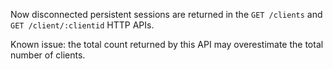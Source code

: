 Now disconnected persistent sessions are returned in the `GET /clients` and `GET /client/:clientid` HTTP APIs.

Known issue: the total count returned by this API may overestimate the total number of clients.
